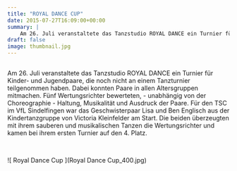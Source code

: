 ```yaml
---
title: "ROYAL DANCE CUP"
date: 2015-07-27T16:09:00+00:00
summary: |
    Am 26. Juli veranstaltete das Tanzstudio ROYAL DANCE ein Turnier für Kinder- und Jugendpaare, die noch nicht an einem Tanzturnier teilgenommen haben. Dabei konnten Paare in allen Altersgruppen mitmachen.
draft: false
image: thumbnail.jpg
---
```


## 

  
Am 26. Juli veranstaltete das Tanzstudio ROYAL DANCE ein Turnier für Kinder- und Jugendpaare, die noch nicht an einem Tanzturnier teilgenommen haben. Dabei konnten Paare in allen Altersgruppen mitmachen. Fünf Wertungsrichter bewerteten, - unabhängig von der Choreographie - Haltung, Musikalität und Ausdruck der Paare. Für den TSC im VfL Sindelfingen war das Geschwisterpaar Lisa und Ben Englisch aus der Kindertanzgruppe von Victoria Kleinfelder am Start. Die beiden überzeugten mit ihrem sauberen und musikalischen Tanzen die Wertungsrichter und kamen bei ihrem ersten Turnier auf den 4. Platz.  

 

![ Royal Dance Cup ](Royal Dance Cup_400.jpg)


